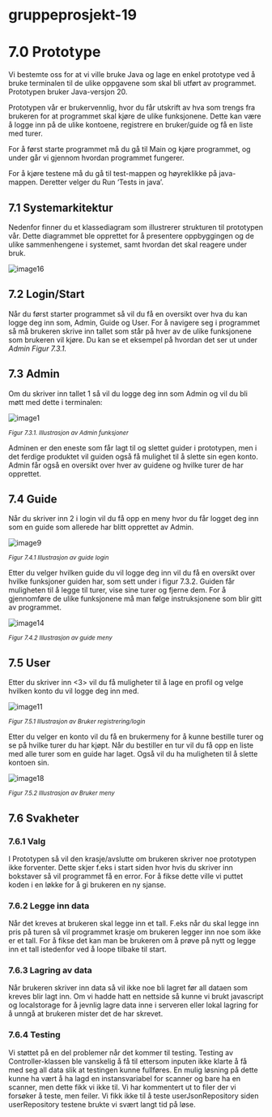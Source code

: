 # gruppeprosjekt-19

# 7.0 Prototype


Vi bestemte oss for at vi ville bruke Java og lage en enkel prototype ved å bruke terminalen til de ulike oppgavene som skal bli utført av programmet. Prototypen bruker Java-versjon 20.

Prototypen vår er brukervennlig, hvor du får utskrift av hva som trengs fra brukeren for at programmet skal kjøre de ulike funksjonene. Dette kan være å logge inn på de ulike kontoene, registrere en bruker/guide og få en liste med turer. 

For å først starte programmet må du gå til Main og kjøre programmet, og under går vi gjennom hvordan programmet fungerer. 

For å kjøre testene må du gå til test-mappen og høyreklikke på java-mappen. Deretter velger du Run ‘Tests in java’.


## 7.1 Systemarkitektur 

Nedenfor finner du et klassediagram som illustrerer strukturen til prototypen vår. Dette diagrammet ble opprettet for å presentere oppbyggingen og de ulike sammenhengene i systemet, samt hvordan det skal reagere under bruk. 

![image16](https://github.com/sakariam/gruppeprosjekt-19/assets/83866259/64af8dd4-eef3-45ea-b647-50e367814aea)

## 7.2 Login/Start

Når du først starter programmet så vil du få en oversikt over hva du kan logge deg inn som, Admin, Guide og User. For å navigere seg i programmet så må brukeren skrive inn tallet som står på hver av de ulike funksjonene som brukeren vil kjøre. Du kan se et eksempel på hvordan det ser ut under *Admin Figur 7.3.1.*
## 7.3 Admin
Om du skriver inn tallet 1 så vil du logge deg inn som Admin og vil du bli møtt med dette i terminalen:

![image1](https://github.com/sakariam/gruppeprosjekt-19/assets/83866259/74e7e92f-5745-4ad4-8128-7414353515eb)

<sub>*Figur 7.3.1. Illustrasjon av Admin funksjoner*</sub>

Adminen er den eneste som får lagt til og slettet guider i prototypen, men i det ferdige produktet vil guiden også få mulighet til å slette sin egen konto. Admin får også en oversikt over hver av guidene og hvilke turer de har opprettet. 
## 7.4 Guide
Når du skriver inn 2 i login vil du få opp en meny hvor du får logget deg inn som en guide som allerede har blitt opprettet av Admin.

![image9](https://github.com/sakariam/gruppeprosjekt-19/assets/83866259/8acd1741-c134-4cfa-843f-f4a93470d65c)

<sub>*Figur 7.4.1 Illustrasjon av guide login*</sub>

Etter du velger hvilken guide du vil logge deg inn vil du få en oversikt over hvilke funksjoner guiden har, som sett under i figur 7.3.2. Guiden får muligheten til å legge til turer, vise sine turer og fjerne dem. For å gjennomføre de ulike funksjonene må man følge instruksjonene som blir gitt av programmet.

![image14](https://github.com/sakariam/gruppeprosjekt-19/assets/83866259/4a6ba8e7-5d52-4e50-8d81-87cebfa7cac2)

<sub>*Figur 7.4.2 Illustrasjon av guide meny*</sub>
## 7.5 User
Etter du skriver inn <3> vil du få muligheter til å lage en profil og velge hvilken konto du vil logge deg inn med.

![image11](https://github.com/sakariam/gruppeprosjekt-19/assets/83866259/bf915d79-4400-479b-a5d1-9a79278bbc17)

<sub>*Figur 7.5.1 Illustrasjon av Bruker registrering/login*</sub>

Etter du velger en konto vil du få en brukermeny for å kunne bestille turer og se på hvilke turer du har kjøpt. Når du bestiller en tur vil du få opp en liste med alle turer som en guide har laget. Også vil du ha muligheten til å slette kontoen sin.

![image18](https://github.com/sakariam/gruppeprosjekt-19/assets/83866259/cc9e977c-3216-4c16-9f8d-2cd63775616d)

<sub>*Figur 7.5.2 Illustrasjon av Bruker meny*</sub>
## 7.6 Svakheter
### 7.6.1 Valg 
I Prototypen så vil den krasje/avslutte om brukeren skriver noe prototypen ikke forventer. Dette skjer f.eks i start siden hvor hvis du skriver inn bokstaver så vil programmet få en error. For å fikse dette ville vi puttet koden i en løkke for å gi brukeren en ny sjanse.

### 7.6.2 Legge inn data
Når det kreves at brukeren skal legge inn et tall. F.eks når du skal legge inn pris på turen så vil programmet krasje om brukeren legger inn noe som ikke er et tall. For å fikse det kan man be brukeren om å prøve på nytt og legge inn et tall istedenfor ved å loope tilbake til start. 

### 7.6.3 Lagring av data
Når brukeren skriver inn data så vil ikke noe bli lagret før all dataen som kreves blir lagt inn. Om vi hadde hatt en nettside så kunne vi brukt javascript og localstorage for å jevnlig lagre data inne i serveren eller lokal lagring for å unngå at brukeren mister det de har skrevet.

### 7.6.4 Testing
Vi støttet på en del problemer når det kommer til testing. Testing av Controller-klassen ble vanskelig å få til ettersom inputen ikke klarte å få med seg all data slik at testingen kunne fullføres. En mulig løsning på dette kunne ha vært å ha lagd en instansvariabel for scanner og bare ha en scanner, men dette fikk vi ikke til. Vi har kommentert ut to filer der vi forsøker å teste, men feiler. Vi fikk ikke til å teste userJsonRepository siden userRepository testene brukte vi svært langt tid på løse. 

